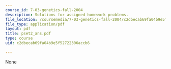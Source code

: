 ```yaml
---
course_id: 7-03-genetics-fall-2004
description: Solutions for assigned homework problems.
file_location: /coursemedia/7-03-genetics-fall-2004/c2dbecab69fa04b9e5f52722306accb6_pset2_ans.pdf
file_type: application/pdf
layout: pdf
title: pset2_ans.pdf
type: course
uid: c2dbecab69fa04b9e5f52722306accb6

---
```

None